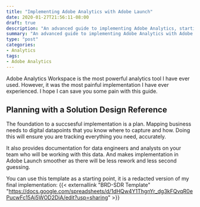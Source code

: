 ```yaml
---
title: "Implementing Adobe Analytics with Adobe Launch"
date: 2020-01-27T21:56:11-08:00
draft: true
description: "An advanced guide to implementing Adobe Analytics, starting with an SDR (solution design reference) template and ending with Adobe Launch publication."
summary: "An advanced guide to implementing Adobe Analytics with Adobe Launch using data elements, _satellite, and custom events."
type: "post"
categories:
- Analytics
tags:
- Adobe Analytics
---
```


Adobe Analytics Workspace is the most powerful analytics tool I have ever used. However, it was the most painful implementation I have ever experienced. I hope I can save you some pain with this guide.

## Planning with a Solution Design Reference

The foundation to a succsesful implementation is a plan. Mapping business needs to digital datapoints that you know where to capture and how. Doing this will ensure you are tracking everything you need, accurately.

It also provides documentation for data engineers and analysts on your team who will be working with this data. And makes implementation in Adobe Launch smoother as there will be less rework and less second guessing.

You can use this template as a starting point, it is a redacted version of my final implementation: {{< externallink "BRD-SDR Template" "https://docs.google.com/spreadsheets/d/1dHQw4Y1ThgnYr_dg3kFQvqR0ePucwFc15Ai5WOD2DiA/edit?usp=sharing" >}}

